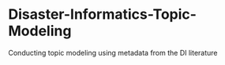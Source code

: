 # Disaster-Informatics-Topic-Modeling
Conducting topic modeling using metadata from the DI literature
